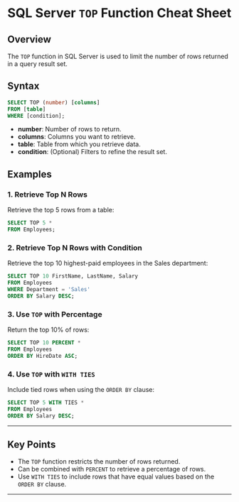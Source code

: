 

# SQL Server `TOP` Function Cheat Sheet

## Overview
The `TOP` function in SQL Server is used to limit the number of rows returned in a query result set.

## Syntax
```sql
SELECT TOP (number) [columns]
FROM [table]
WHERE [condition];
```

- **number**: Number of rows to return.
- **columns**: Columns you want to retrieve.
- **table**: Table from which you retrieve data.
- **condition**: (Optional) Filters to refine the result set.

## Examples

### 1. Retrieve Top N Rows
Retrieve the top 5 rows from a table:
```sql
SELECT TOP 5 * 
FROM Employees;
```

### 2. Retrieve Top N Rows with Condition
Retrieve the top 10 highest-paid employees in the Sales department:
```sql
SELECT TOP 10 FirstName, LastName, Salary 
FROM Employees
WHERE Department = 'Sales'
ORDER BY Salary DESC;
```

### 3. Use `TOP` with Percentage
Return the top 10% of rows:
```sql
SELECT TOP 10 PERCENT * 
FROM Employees
ORDER BY HireDate ASC;
```

### 4. Use `TOP` with `WITH TIES`
Include tied rows when using the `ORDER BY` clause:
```sql
SELECT TOP 5 WITH TIES * 
FROM Employees
ORDER BY Salary DESC;
```

---

## Key Points
- The `TOP` function restricts the number of rows returned.
- Can be combined with `PERCENT` to retrieve a percentage of rows.
- Use `WITH TIES` to include rows that have equal values based on the `ORDER BY` clause.

---
